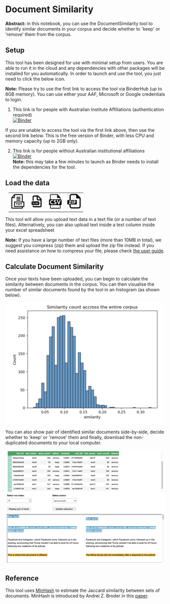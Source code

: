 # Document Similarity

<b>Abstract:</b> in this notebook, you can use the DocumentSimilarity tool to identify similar documents in your corpus and decide whether to 'keep' or 'remove' them from the corpus.  

## Setup
This tool has been designed for use with minimal setup from users. You are able to run it in the cloud and any dependencies with other packages will be installed for you automatically. In order to launch and use the tool, you just need to click the below icon.

<b>Note:</b> Please try to use the first link to access the tool via BinderHub (up to 8GB memory). You can use either your AAF, Microsoft or Google credentials to login. 

1. This link is for people with Australian Institute Affiliations (authentication required)  
[![Binder](https://binderhub.atap-binder.cloud.edu.au/badge_logo.svg)](https://binderhub.atap-binder.cloud.edu.au/v2/gh/Australian-Text-Analytics-Platform/document-similarity/main?labpath=document_similarity.ipynb)    

If you are unable to access the tool via the first link above, then use the second link below. This is the free version of Binder, with less CPU and memory capacity (up to 2GB only).  

2. This link is for people without Australian institutional affiliations  
[![Binder](https://mybinder.org/badge_logo.svg)](https://mybinder.org/v2/gh/Australian-Text-Analytics-Platform/document-similarity/main?labpath=document_similarity.ipynb)  
<b>Note:</b> this may take a few minutes to launch as Binder needs to install the dependencies for the tool.

## Load the data
<table style='margin-left: 10px'><tr>
<td> <img width='45' src='./img/txt_icon.png'/> </td>
<td> <img width='45' src='./img/xlsx_icon.png'/> </td>
<td> <img width='45' src='./img/csv_icon.png'/> </td>
<td> <img width='45'src='./img/zip_icon.png'/> </td>
</tr></table>

This tool will allow you upload text data in a text file (or a number of text files). Alternatively, you can also upload text inside a text column inside your excel spreadsheet 

<b>Note:</b> If you have a large number of text files (more than 10MB in total), we suggest you compress (zip) them and upload the zip file instead. If you need assistance on how to compress your file, please check [the user guide](https://github.com/Sydney-Informatics-Hub/HASS-29_Quotation_Tool/blob/main/documents/jupyter-notebook-guide.pdf).  

## Calculate Document Similarity
Once your texts have been uploaded, you can begin to calculate the similarity between documents in the corpus. You can then visualise the number of similar documents found by the tool in an histogram (as shown below).  

<img width='500' src='./img/plot.png'/>  

You can also show pair of identified similar documents side-by-side, decide whether to 'keep' or 'remove' them and finally, download the non-duplicated documents to your local computer.  

<img width='740' src='./img/output.png'/> 

## Reference
This tool uses [MinHash](https://ekzhu.com/datasketch/minhash.html) to estimate the Jaccard similarity between sets of documents. MinHash is introduced by Andrei Z. Broder in this [paper](https://cs.brown.edu/courses/cs253/papers/nearduplicate.pdf).

